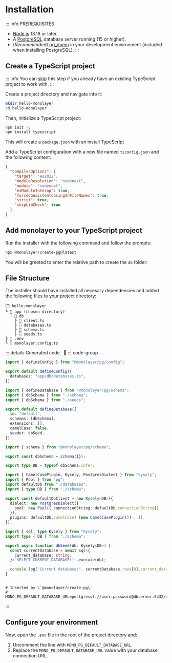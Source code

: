 # Installation

::: info PREREQUISITES

- [Node.js](https://nodejs.org) 18.18 or later.
- A [PostgreSQL](https://postgresql.org) database server running (15 or higher).
- (*Recommended*) [pg_dump](https://www.postgresql.org/docs/current/app-pgdump.html) in your development environment (included when installing PostgreSQL).
:::

## Create a TypeScript project

::: info
You can [skip](#add-monolayer-to-your-typescript-project) this step if you already have an existing TypeScript project to work with.
:::

Create a project directory and navigate into it:

```bash
mkdir hello-monolayer
cd hello-monolayer
```

Then, initialize a TypeScript project:

```bash
npm init -y
npm install typescript
```

This will create a `package.json` with an install TypeScript

Add a TypeScript configuration with a new file named `tsconfig.json` and the following content:

```json
{
  "compilerOptions": {
    "target": "es2022",
    "moduleResolution": "nodenext",
    "module": "nodenext",
    "esModuleInterop": true,
    "forceConsistentCasingInFileNames": true,
    "strict": true,
    "skipLibCheck": true
  }
}
```

## Add monolayer to your TypeScript project

Run the installer with the following command and follow the prompts:

```bash
npx @monolayer/create-pg@latest
```

You will be greeted to enter the relative path to create the `db` folder:

## File Structure

The installer should have installed all necesary dependencies and added the following files to your project directory:

```text
🗂️ hello-monolayer
└ 📁 app (chosen directory)
  └ 📁 db
    ├ 📄 client.ts
    ├ 📄 databases.ts
    ├ 📄 schema.ts
    ├ 📄 seeds.ts
├ 📄 .env
└ 📄 monolayer.config.ts
```

::: details Generated code &nbsp; 🔎
::: code-group

```ts [monolayer.config.ts]
import { defineConfig } from "@monolayer/pg/config";

export default defineConfig({
  databases: "app/db/databases.ts",
});
```

```ts [databases.ts]
import { defineDatabase } from "@monolayer/pg/schema";
import { dbSchema } from "./schema";
import { dbSchema } from "./seeds";

export default defineDatabase({
  id: "default",
  schemas: [dbSchema],
  extensions: [],
  camelCase: false,
  seeder: dbSeed,
});
```

```ts [schema.ts]
import { schema } from "@monolayer/pg/schema";

export const dbSchema = schema({});

export type DB = typeof dbSchema.infer;
```

```ts [client.ts]
import { CamelCasePlugin, Kysely, PostgresDialect } from "kysely";
import { Pool } from "pg";
import defaultDb from "./databases";
import { type DB } from "./schema";

export const defaultDbClient = new Kysely<DB>({
  dialect: new PostgresDialect({
    pool: new Pool({ connectionString: defaultDb.connectionString}),
  }),
  plugins: defaultDb.camelCase? [new CamelCasePlugin()] : [],
});
```

```ts [seed.ts]
import { sql, type Kysely } from "kysely";
import type { DB } from "./schema";

export async function dbSeed(db: Kysely<DB>) {
  const currentDatabase = await sql<{
    current_database: string;
  }>`SELECT CURRENT_DATABASE()`.execute(db);

  console.log("Current database:", currentDatabase.rows[0].current_database);
}
```

```text [.env]

# Inserted by \`@monolayer/create-pg\`
# MONO_PG_DEFAULT_DATABASE_URL=postgresql://user:password@dbserver:5432/dbName
```

:::

## Configure your environment

Now, open the `.env` file in the root of the project directory and:

1) Uncomment the line with `MONO_PG_DEFAULT_DATABASE_URL`.
2) Replace the `MONO_PG_DEFAULT_DATABASE_URL` value with your database connection URL.
